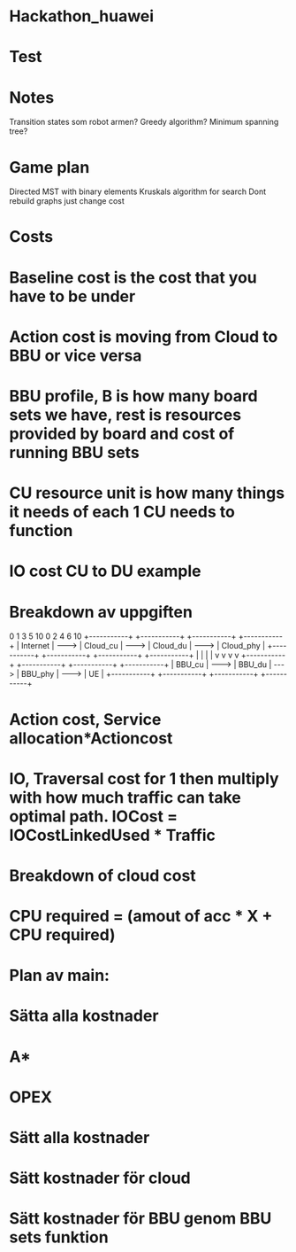 # Hackathon_huawei
# Test



# Notes
Transition states som robot armen?
Greedy algorithm? Minimum spanning tree?

# Game plan
Directed MST with binary elements
Kruskals algorithm for search
Dont rebuild graphs just change cost

# Costs
# Baseline cost is the cost that you have to be under
# Action cost is moving from Cloud to BBU or vice versa
# BBU profile, B is how many board sets we have, rest is resources provided by board and cost of running BBU sets
# CU resource unit is how many things it needs of each 1 CU needs to function
# IO cost CU to DU example





# Breakdown av uppgiften
0 1 3 5 10 
0 2 4 6 10 
+-----------+      +-----------+      +-----------+      +-----------+
| Internet  | ---> | Cloud_cu  | ---> | Cloud_du  | ---> | Cloud_phy |
+-----------+      +-----------+      +-----------+      +-----------+
      |                   |                   |                  |
      v                   v                   v                  v
+-----------+      +-----------+      +-----------+      +-----------+
|  BBU_cu   | ---> |  BBU_du   | ---> |  BBU_phy  | ---> |    UE     |
+-----------+      +-----------+      +-----------+      +-----------+



# Action cost, Service allocation*Actioncost
# IO, Traversal cost for 1 then multiply with how much traffic can take optimal path. IOCost = IOCostLinkedUsed * Traffic

# Breakdown of cloud cost
# CPU required = (amout of acc * X + CPU required)
# 

# Plan av main:
# Sätta alla kostnader
# A*
# OPEX

# Sätt alla kostnader
# Sätt kostnader för cloud
# Sätt kostnader för BBU genom BBU sets funktion
